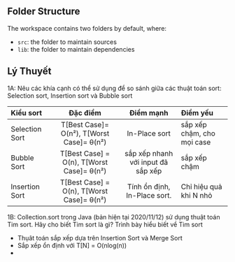## Folder Structure

The workspace contains two folders by default, where:

- `src`: the folder to maintain sources
- `lib`: the folder to maintain dependencies

## Lý Thuyết

1A: Nêu các khía cạnh có thể  sử dụng để so sánh giữa các thuật toán sort: Selection sort, Insertion sort và Bubble sort 

| Kiểu sort    |    Đặc điểm    | Điểm mạnh |    Điểm yếu   |
| :---         |     :---:      |   :---:   |      :---    |
| Selection Sort   | T[Best Case]= O(n²), T[Worst Case]= θ(n²)   | In-Place sort | sắp xếp chậm, cho mọi case |
| Bubble Sort    | T[Best Case] = O(n), T[Worst Case]= θ(n²) | sắp xếp nhanh với input đã sắp xếp | sắp xếp chậm |
| Insertion Sort    | T[Best Case] = O(n), T[Worst Case]= θ(n²) | Tính ổn định, In-Place sort. | Chỉ hiệu quả khi N nhỏ |

1B: Collection.sort trong Java (bản hiện tại 2020/11/12) sử dụng thuật toán Tim sort. Hãy cho biết Tim sort là gì? Trình bày hiểu biết về Tim sort
 
 - Thụât toán sắp xếp dựa trên Insertion Sort và Merge Sort
 - Sắp xếp ổn định với T[N] = O(nlog(n))
 - 